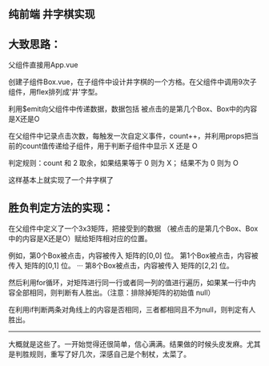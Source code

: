 纯前端 井字棋实现
----------------


大致思路：
-------

父组件直接用App.vue

创建子组件Box.vue，在子组件中设计井字棋的一个方格。在父组件中调用9次子组件，用flex排列成'井'字型。

利用$emit向父组件中传递数据，数据包括 被点击的是第几个Box、Box中的内容是X还是O

在父组件中记录点击次数，每触发一次自定义事件，count++，并利用props把当前的count值传递给子组件，用于判断子组件中显示 X 还是 O

判定规则：count 和 2 取余，如果结果等于 0 则为 X； 结果不为 0 则为 O

这样基本上就实现了一个井字棋了


 胜负判定方法的实现：
 --------

在父组件中定义了一个3x3矩阵，把接受到的数据 （被点击的是第几个Box、Box中的内容是X还是O）赋给矩阵相对应的位置。

例如，第0个Box被点击，内容被传入 矩阵的[0,0] 位。 
        第1个Box被点击，内容被传入 矩阵的[0,1] 位。 
        ···
        第8个Box被点击，内容被传入 矩阵的[2,2] 位。 

然后利用for循环，对矩阵进行同一行或者同一列的值进行遍历，如果某一行中内容全部相同，则判断有人胜出。（注意：排除掉矩阵的初始值 null）

在利用if判断两条对角线上的内容是否相同，三者都相同且不为null，则判定有人胜出。

------
大概就是这些了。一开始觉得还很简单，信心满满。结果做的时候头皮发麻。尤其是判胜规则，重写了好几次，深感自己是个制杖，太菜了。